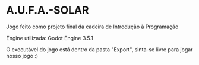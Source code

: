 # A.U.F.A.-SOLAR
Jogo feito como projeto final da cadeira de Introdução à Programação

Engine utilizada: Godot Engine 3.5.1

O executável do jogo está dentro da pasta "Export", sinta-se livre para jogar nosso jogo :)
